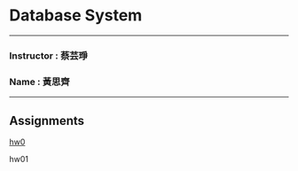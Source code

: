 # Database System
***
### Instructor : 蔡芸琤
### Name : 黃思齊
***
## Assignments

[hw0](https://youtu.be/80zXG5er8kI)

hw01
